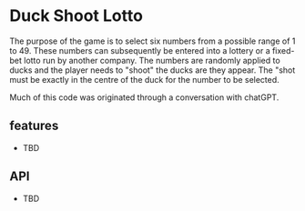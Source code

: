 # Duck Shoot Lotto

The purpose of the game is to select six numbers from a possible range of 1 to 49. These
numbers can subsequently be entered into a lottery or a fixed-bet lotto run by another
company. The numbers are randomly applied to ducks and the player needs to "shoot" the
ducks are they appear. The "shot must be exactly in the centre of the duck for the number
to be selected.

Much of this code was originated through a conversation with chatGPT.

## features

- TBD

## API

- TBD
